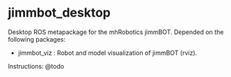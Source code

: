 jimmbot_desktop
=============

Desktop ROS metapackage for the mhRobotics jimmBOT. Depended on the following packages:

 - jimmbot_viz : Robot and model visualization of jimmBOT (rviz).

Instructions: @todo